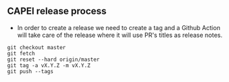 ## CAPEI release process

* In order to create a release we need to create a tag and a Github Action will take care of the release where it will use PR's titles as release notes.

```
git checkout master
git fetch
git reset --hard origin/master
git tag -a vX.Y.Z -m vX.Y.Z
git push --tags
```
